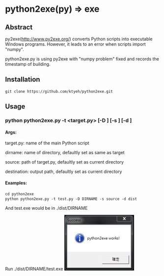 # python2exe(py) => exe

## Abstract

py2exe(http://www.py2exe.org/) converts Python scripts into executable Windows programs. However, it leads to an error when scripts import "numpy".

python2exe.py is using py2exe with "numpy problem" fixed and records the timestamp of building.

## Installation

	git clone https://github.com/ktyeh/python2exe.git

## Usage

### python python2exe.py -t &lt;target.py> [-D <dirname>] [-s <source>] [-d <destination>]

#### Args:
  target.py: name of the main Python script

  dirname: name of directory, defaultly set as same as target

  source: path of target.py, defaultly set as current directory

  destination: output path, defaultly set as current directory

#### Examples:
	cd python2exe
	python python2exe.py -t test.py -D DIRNAME -s source -d dist

And test.exe would be in ./dist/DIRNAME

Run ./dist/DIRNAME/test.exe
![alt tag](https://github.com/ktyeh/python2exe/blob/master/success.jpg)